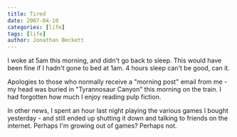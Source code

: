 ```yaml
---
title: Tired
date: 2007-04-10
categories: [life]
tags: [life]
author: Jonathan Beckett
---
```


I woke at 5am this morning, and didn't go back to sleep. This would have been fine if I hadn't gone to bed at 1am. 4 hours sleep can't be good, can it.

Apologies to those who normally receive a "morning post" email from me - my head was buried in "Tyrannosaur Canyon" this morning on the train. I had forgotten how much I enjoy reading pulp fiction.

In other news, I spent an hour last night playing the various games I bought yesterday - and still ended up shutting it down and talking to friends on the internet. Perhaps I'm growing out of games? Perhaps not.